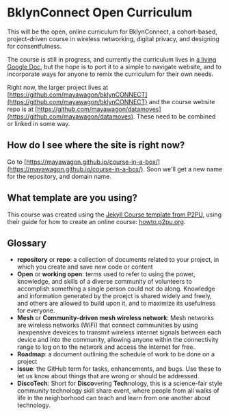 # BklynConnect Open Curriculum

This will be the open, online curriculum for BklynConnect, a cohort-based, project-driven course in wireless networking, digital privacy, and designing for consentfulness. 

The course is still in progress, and currently the curriculum lives in [a living Google Doc](https://docs.google.com/document/d/1sZLhq8VYMmUQGTuuZ0I7k-LEnMXuVUUwcUOOeXRQPus/edit?usp=sharing), but the hope is to port it to a simple to navigate website, and to incorporate ways for anyone to remix the curriculum for their own needs.

Right now, the larger project lives at [https://github.com/mayawagon/bklynCONNECT](https://github.com/mayawagon/bklynCONNECT) and the course website repo is at [https://github.com/mayawagon/datamoves](https://github.com/mayawagon/datamoves). These need to be combined or linked in some way. 

## How do I see where the site is right now?

Go to [https://mayawagon.github.io/course-in-a-box/](https://mayawagon.github.io/course-in-a-box/). Soon we'll get a new name for the repository, and domain name. 

## What template are you using?

This course was created using the [Jekyll Course template from P2PU](http://github.com/p2pu/jekyll-course-template), using their guide for how to create an online course: [howto.p2pu.org](http://howto.p2pu.org). 

## Glossary
- **repository** or **repo**: a collection of documents related to your project, in which you create and save new code or content
- **Open** or **working open**: terms used to refer to using the power, knowledge, and skills of a diverse community of volunteers to accomplish something a single person could not do along. Knowledge and information generated by the proejct is shared widely and freely, and others are allowed to build upon it, and to maximize its usefulness for everyone.  
- **Mesh** or **Community-driven mesh wireless network**: Mesh networks are wireless networks (WiFi) that connect communities by using inexpensive deveices to transmit wireless internet signals between each device and into the community, allowing anyone within the connectivity range to log on to the network and access the internet for free. 
- **Roadmap**: a document outlining the schedule of work to be done on a project
- **Issue**: the GitHub term for tasks, enhancements, and bugs. Use these to let us know about things that are wrong or should be addressed. 
- **DiscoTech**: Short for **Disco**vering **Tech**nology, this is a science-fair style community technology skill share event, where people from all walks of life in the neighborhood can teach and learn from one another about technology. 

